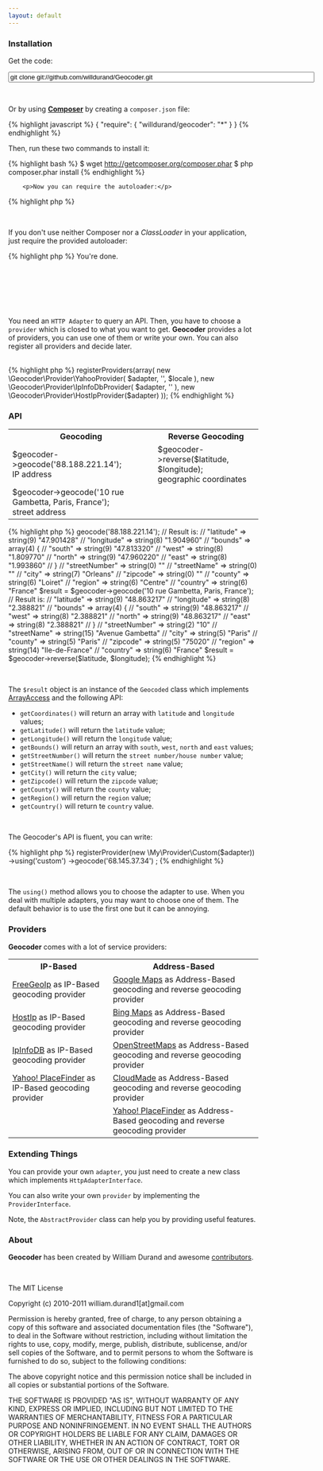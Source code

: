 ```yaml
---
layout: default
---
```


<div class="holder_content">
    <section class="group5" id="installation">
        <h3>Installation</h3>
        <p>Get the code:</p>
        <p><input type="text" value="git clone git://github.com/willdurand/Geocoder.git" size="74" class="git" /></p>
        <p><br /></p>
        <p>Or by using <strong><a href="http://packagist.org/">Composer</a></strong> by creating a <code>composer.json</code> file:</p>
{% highlight javascript %}
{
    "require": {
        "willdurand/geocoder": "*"
    }
}
{% endhighlight %}
        <p>Then, run these two commands to install it:</p>

{% highlight bash %}
$ wget http://getcomposer.org/composer.phar
$ php composer.phar install
{% endhighlight %}

        <p>Now you can require the autoloader:</p>
{% highlight php %}
<?php

require 'vendor/.composer/autoload.php';
{% endhighlight %}

        <p><br /></p>
        <p>If you don't use neither Composer nor a <em>ClassLoader</em> in your application, just require the provided autoloader:</p>
{% highlight php %}
<?php

require_once 'path/to/geocoder/src/autoload.php';
{% endhighlight %}
        <p>You're done.</p>
    </section>
    <section class="group6">
        <br />
        <br />
        <br />
        <br />
        <br />
        <p>You need an <code>HTTP Adapter</code> to query an API. Then, you have to choose a <code>provider</code> which is closed to what you want to get. <strong>Geocoder</strong> provides a lot of providers, you can use one of them or write your own. You can also register all providers and decide later.</p>
        <br />
{% highlight php %}
<?php

// Create an adapter
$adapter  = new \Geocoder\HttpAdapter\BuzzHttpAdapter();

// Create a Geocoder object and pass it your adapter
$geocoder = new \Geocoder\Geocoder();

// Then, register all providers your want
$geocoder->registerProviders(array(
    new \Geocoder\Provider\YahooProvider(
        $adapter, '<YAHOO_API_KEY>', $locale
    ),
    new \Geocoder\Provider\IpInfoDbProvider(
        $adapter, '<IPINFODB_API_KEY>'
    ),
    new \Geocoder\Provider\HostIpProvider($adapter)
));
{% endhighlight %}
    </section>
</div>
<div class="holder_content">
    <section class="group4" id="api">
        <h3>API</h3>
        <table>
            <tr>
                <th>Geocoding</th>
                <th>Reverse Geocoding</th>
            </tr>
            <tr>
                <td>
                    <span class="address">$geocoder->geocode('88.188.221.14');</span>
                    <br />
                    <span class="annotation">IP address</span>
                </td>
                <td>
                    <span class="address">$geocoder->reverse($latitude, $longitude);</span>
                    <br />
                    <span class="annotation">geographic coordinates</span>
                </td>
            </tr>
            <tr>
                <td>
                    <span class="address">$geocoder->geocode('10 rue Gambetta, Paris, France');</span>
                    <br />
                    <span class="annotation">street address</span>
                </td>
                <td></td>
            </tr>
        </table>
{% highlight php %}
<?php

$result = $geocoder->geocode('88.188.221.14');
// Result is:
// "latitude"       => string(9) "47.901428"
// "longitude"      => string(8) "1.904960"
// "bounds"         => array(4) {
//     "south" => string(9) "47.813320"
//     "west"  => string(8) "1.809770"
//     "north" => string(9) "47.960220"
//     "east"  => string(8) "1.993860"
// }
// "streetNumber"   => string(0) ""
// "streetName"     => string(0) ""
// "city"           => string(7) "Orleans"
// "zipcode"        => string(0) ""
// "county"         => string(6) "Loiret"
// "region"         => string(6) "Centre"
// "country"        => string(6) "France"

$result = $geocoder->geocode('10 rue Gambetta, Paris, France');
// Result is:
// "latitude"       => string(9) "48.863217"
// "longitude"      => string(8) "2.388821"
// "bounds"         => array(4) {
//     "south" => string(9) "48.863217"
//     "west"  => string(8) "2.388821"
//     "north" => string(9) "48.863217"
//     "east"  => string(8) "2.388821"
// }
// "streetNumber"   => string(2) "10"
// "streetName"     => string(15) "Avenue Gambetta"
// "city"           => string(5) "Paris"
// "county"         => string(5) "Paris"
// "zipcode"        => string(5) "75020"
// "region"         => string(14) "Ile-de-France"
// "country"        => string(6) "France"

$result = $geocoder->reverse($latitude, $longitude);
{% endhighlight %}
        <p><br /></p>
        <p>The <code>$result</code> object is an instance of the <code>Geocoded</code> class which implements <a href="http://php.net/manual/class.arrayaccess.php">ArrayAccess</a> and the following API:</p>
        <ul>
            <li><code>getCoordinates()</code> will return an array with <code>latitude</code> and <code>longitude</code> values;</li>
            <li><code>getLatitude()</code> will return the <code>latitude</code> value;</li>
            <li><code>getLongitude()</code> will return the <code>longitude</code> value;</li>
            <li><code>getBounds()</code> will return an array with <code>south</code>, <code>west</code>, <code>north</code> and <code>east</code> values;</li>
            <li><code>getStreetNumber()</code> will return the <code>street number/house number</code> value;</li>
            <li><code>getStreetName()</code> will return the <code>street name</code> value;</li>
            <li><code>getCity()</code> will return the <code>city</code> value;</li>
            <li><code>getZipcode()</code> will return the <code>zipcode</code> value;</li>
            <li><code>getCounty()</code> will return the <code>county</code> value;</li>
            <li><code>getRegion()</code> will return the <code>region</code> value;</li>
            <li><code>getCountry()</code> will return te <code>country</code> value.</li>
        </ul>
        <p><br /></p>
        <p>The Geocoder's API is fluent, you can write:</p>
{% highlight php %}
<?php

$result = $geocoder
    ->registerProvider(new \My\Provider\Custom($adapter))
    ->using('custom')
    ->geocode('68.145.37.34')
    ;
{% endhighlight %}
    <p><br /></p>
    <p>The <code>using()</code> method allows you to choose the adapter to use. When you deal with multiple adapters, you may want to choose one of them. The default behavior is to use the first one but it can be annoying.</p>
    </section>
</div>
<div class="holder_content">
    <section class="group4" id="providers">
        <h3>Providers</h3>
        <p><strong>Geocoder</strong> comes with a lot of service providers:</p>
        <table>
            <tr>
                <th>IP-Based</th>
                <th>Address-Based</th>
            </tr>
            <tr>
                <td><a href="http://freegeoip.net/static/index.html">FreeGeoIp</a> as IP-Based geocoding provider</td>
                <td><a href="http://code.google.com/apis/maps/documentation/geocoding/">Google Maps</a> as Address-Based geocoding and reverse geocoding provider</td>
            </tr>
            <tr>
                <td><a href="http://www.hostip.info/">HostIp</a> as IP-Based geocoding provider</td>
                <td><a href="http://msdn.microsoft.com/en-us/library/ff701715.aspx">Bing Maps</a> as Address-Based geocoding and reverse geocoding provider</td>
            </tr>
            <tr>
                <td><a href="http://www.ipinfodb.com/">IpInfoDB</a> as IP-Based geocoding provider</td>
                <td><a href="http://nominatim.openstreetmap.org/">OpenStreetMaps</a> as Address-Based geocoding and reverse geocoding provider</td>
            </tr>
            <tr>
                <td><a href="http://developer.yahoo.com/geo/placefinder/">Yahoo! PlaceFinder</a> as IP-Based geocoding provider</td>
                <td><a href="http://developers.cloudmade.com/projects/show/geocoding-http-api">CloudMade</a> as Address-Based geocoding and reverse geocoding provider</td>
            </tr>
            <tr>
                <td></td>
                <td><a href="http://developer.yahoo.com/geo/placefinder/">Yahoo! PlaceFinder</a> as Address-Based geocoding and reverse geocoding provider</td>
            </tr>

        </table>
    </section>
</div>
<div class="holder_content">
    <section class="group4" id="extending_things">
        <h3>Extending Things</h3>
        <p>You can provide your own <code>adapter</code>, you just need to create a new class which implements <code>HttpAdapterInterface</code>.</p>
        <p>You can also write your own <code>provider</code> by implementing the <code>ProviderInterface</code>.</p>
        <p>Note, the <code>AbstractProvider</code> class can help you by providing useful features.</p>
    </section>
</div>
<div class="holder_content">
    <section class="group4" id="about">
        <h3>About</h3>
        <p>
            <strong>Geocoder</strong> has been created by William Durand and awesome <a href="https://github.com/willdurand/Geocoder/contributors">contributors</a>.
        </p>
        <p><br /></p>
        <p>The MIT License</p>
        <p>Copyright (c) 2010-2011 william.durand1[at]gmail.com</p>
        <p>Permission is hereby granted, free of charge, to any person obtaining a copy
        of this software and associated documentation files (the "Software"), to deal
        in the Software without restriction, including without limitation the rights
        to use, copy, modify, merge, publish, distribute, sublicense, and/or sell
        copies of the Software, and to permit persons to whom the Software is
        furnished to do so, subject to the following conditions:
        </p>
        <p></p>
        <p>The above copyright notice and this permission notice shall be included in
        all copies or substantial portions of the Software.
        </p>
        <p></p>
        <p>THE SOFTWARE IS PROVIDED "AS IS", WITHOUT WARRANTY OF ANY KIND, EXPRESS OR
        IMPLIED, INCLUDING BUT NOT LIMITED TO THE WARRANTIES OF MERCHANTABILITY,
        FITNESS FOR A PARTICULAR PURPOSE AND NONINFRINGEMENT. IN NO EVENT SHALL THE
        AUTHORS OR COPYRIGHT HOLDERS BE LIABLE FOR ANY CLAIM, DAMAGES OR OTHER
        LIABILITY, WHETHER IN AN ACTION OF CONTRACT, TORT OR OTHERWISE, ARISING FROM,
        OUT OF OR IN CONNECTION WITH THE SOFTWARE OR THE USE OR OTHER DEALINGS IN
        THE SOFTWARE.
        </p>
    </section>
</div>
